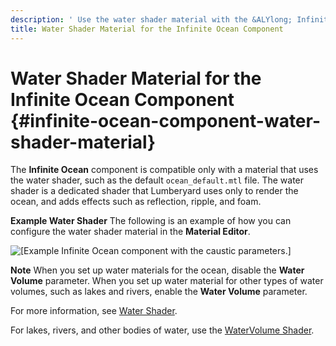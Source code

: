 ```yaml
---
description: ' Use the water shader material with the &ALYlong; Infinite Ocean component. '
title: Water Shader Material for the Infinite Ocean Component
---
```

# Water Shader Material for the Infinite Ocean Component {#infinite-ocean-component-water-shader-material}

The **Infinite Ocean** component is compatible only with a material that uses the water shader, such as the default `ocean_default.mtl` file\. The water shader is a dedicated shader that Lumberyard uses only to render the ocean, and adds effects such as reflection, ripple, and foam\.

**Example Water Shader**
The following is an example of how you can configure the water shader material in the **Material Editor**\.

![\[Example Infinite Ocean component with the caustic parameters.\]](/images/userguide/component/infiniteocean/infinite-ocean-component-5.png)

**Note**
When you set up water materials for the ocean, disable the **Water Volume** parameter\.
When you set up water material for other types of water volumes, such as lakes and rivers, enable the **Water Volume** parameter\.

For more information, see [Water Shader](/docs/userguide/shaders/water.md)\.

For lakes, rivers, and other bodies of water, use the [WaterVolume Shader](/docs/userguide/shaders/watervolume.md)\.